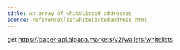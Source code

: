```yaml
---
title: An array of whitelisted addresses
source: reference\listwhitelistedaddress.html
---
```


get https://paper-api.alpaca.markets/v2/wallets/whitelists
